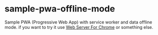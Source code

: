# sample-pwa-offline-mode
Sample PWA (Progressive Web App) with service worker and data offline mode.
if you want to try it use [Web Server For Chrome](https://chrome.google.com/webstore/detail/web-server-for-chrome/ofhbbkphhbklhfoeikjpcbhemlocgigb) or something else.
